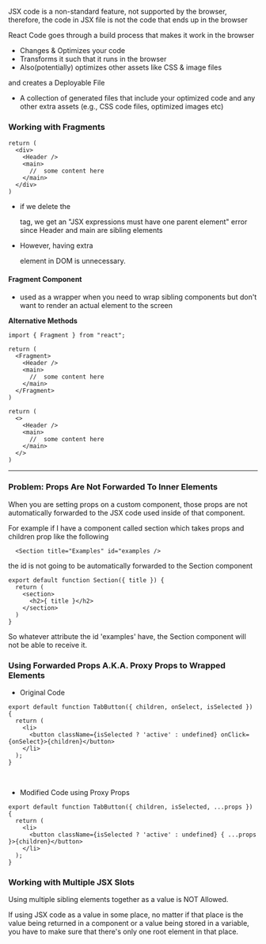 JSX code is a non-standard feature, not supported by the browser, therefore, the code in JSX file is not the code that ends up in the browser

React Code goes through a build process that makes it work in the browser

- Changes & Optimizes your code
- Transforms it such that it runs in the browser
- Also(potentially) optimizes other assets like CSS & image files

and creates a Deployable File

- A collection of generated files that include your optimized code and any other extra assets (e.g., CSS code files, optimized images etc)

### Working with Fragments

```JS
return (
  <div>
    <Header />
    <main>
      //  some content here
    </main>
  </div>
)
```

- if we delete the <div> tag, we get an "JSX expressions must have one parent element" error since Header and main are sibling elements

- However, having extra <div> element in DOM is unnecessary.

#### Fragment Component

- used as a wrapper when you need to wrap sibling components but don't want to render an actual element to the screen

**Alternative Methods**

```JS
import { Fragment } from "react";

return (
  <Fragment>
    <Header />
    <main>
      //  some content here
    </main>
  </Fragment>
)
```

```JS
return (
  <>
    <Header />
    <main>
      //  some content here
    </main>
  </>
)
```

---

### Problem: Props Are Not Forwarded To Inner Elements

When you are setting props on a custom component, those props are not automatically forwarded to the JSX code used inside of that component.

For example if I have a component called section which takes props and children prop like the following

```JSX
  <Section title="Examples" id="examples />
```

the id is not going to be automatically forwarded to the Section component

```JSX
export default function Section({ title }) {
  return (
    <section>
      <h2>{ title }</h2>
    </section>
  )
}
```

So whatever attribute the id 'examples' have, the Section component will not be able to receive it.

### Using Forwarded Props A.K.A. Proxy Props to Wrapped Elements

- Original Code

```JSX
export default function TabButton({ children, onSelect, isSelected }) {
  return (
    <li>
      <button className={isSelected ? 'active' : undefined} onClick={onSelect}>{children}</button>
    </li>
  );
}
```

<br>

- Modified Code using Proxy Props

```JSX
export default function TabButton({ children, isSelected, ...props }) {
  return (
    <li>
      <button className={isSelected ? 'active' : undefined} { ...props }>{children}</button>
    </li>
  );
}
```

### Working with Multiple JSX Slots

Using multiple sibling elements together as a value is NOT Allowed.

If using JSX code as a value in some place, no matter if that place is the value being returned in a component or a value being stored in a variable, you have to make sure that there's only one root element in that place.
